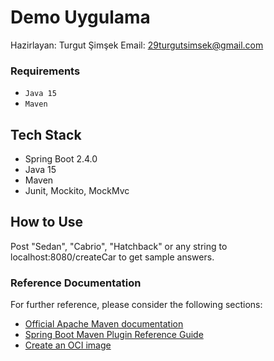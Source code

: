 # Demo Uygulama
Hazirlayan: Turgut Şimşek
Email: 29turgutsimsek@gmail.com

### Requirements
  * `Java 15`
  * `Maven` 

## Tech Stack
- Spring Boot 2.4.0
- Java 15
- Maven
- Junit, Mockito, MockMvc

## How to Use
Post "Sedan", "Cabrio", "Hatchback" or any string 
to localhost:8080/createCar to get sample answers.


### Reference Documentation
For further reference, please consider the following sections:

* [Official Apache Maven documentation](https://maven.apache.org/guides/index.html)
* [Spring Boot Maven Plugin Reference Guide](https://docs.spring.io/spring-boot/docs/2.4.0/maven-plugin/reference/html/)
* [Create an OCI image](https://docs.spring.io/spring-boot/docs/2.4.0/maven-plugin/reference/html/#build-image)

